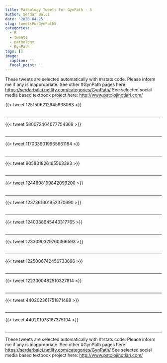 ```yaml
---
title: Pathology Tweets For GynPath - 5
author: Serdar Balci
date: '2020-04-25'
slug: tweetsForGynPath5
categories:
  - R
  - tweets
  - pathology
  - GynPath
tags: []
image:
  caption: ''
  focal_point: ''
---
```



These tweets are selected automatically with #rstats code. Please inform me if any is inappropriate.
See other #GynPath pages here: https://serdarbalci.netlify.com/categories/GynPath/ 
See selected social media based textbook project here: http://www.patolojinotlari.com/

{{< tweet 1251506212945838083 >}}
<br>
<br>
<hr>
{{< tweet 580072464077754369 >}}
<br>
<br>
<hr>
{{< tweet 1170339019965661184 >}}
<br>
<br>
<hr>
{{< tweet 905831826165563393 >}}
<br>
<br>
<hr>
{{< tweet 1244808199842099200 >}}
<br>
<br>
<hr>
{{< tweet 1237361601952370690 >}}
<br>
<br>
<hr>
{{< tweet 1240338645443317765 >}}
<br>
<br>
<hr>
{{< tweet 1233090329760366593 >}}
<br>
<br>
<hr>
{{< tweet 1225006742456733696 >}}
<br>
<br>
<hr>
{{< tweet 1223300482510327814 >}}
<br>
<br>
<hr>
{{< tweet 440202361751871488 >}}
<br>
<br>
<hr>
{{< tweet 440201973187375104 >}}
<br>
<br>
<hr>


These tweets are selected automatically with #rstats code. Please inform me if any is inappropriate.
See other #GynPath pages here: https://serdarbalci.netlify.com/categories/GynPath/ 
See selected social media based textbook project here: http://www.patolojinotlari.com/

